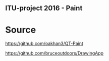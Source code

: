 ## ITU-project 2016 - Paint

# Source
https://github.com/oakhan3/QT-Paint

https://github.com/bruceoutdoors/DrawingApp
